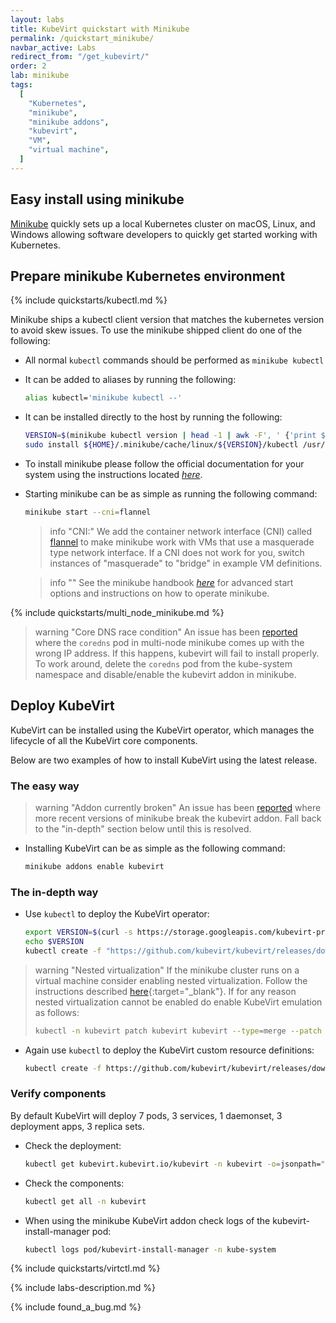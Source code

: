 ```yaml
---
layout: labs
title: KubeVirt quickstart with Minikube
permalink: /quickstart_minikube/
navbar_active: Labs
redirect_from: "/get_kubevirt/"
order: 2
lab: minikube
tags:
  [
    "Kubernetes",
    "minikube",
    "minikube addons",
    "kubevirt",
    "VM",
    "virtual machine",
  ]
---
```


## Easy install using minikube

[Minikube](https://minikube.sigs.k8s.io/docs/start/) quickly sets up a local Kubernetes cluster on macOS, Linux, and Windows allowing software developers to quickly get started working with Kubernetes.


## Prepare minikube Kubernetes environment

{% include quickstarts/kubectl.md %}

Minikube ships a kubectl client version that matches the kubernetes version to avoid skew issues. To use the minikube shipped client do one of the following:

* All normal `kubectl` commands should be performed as `minikube kubectl`
* It can be added to aliases by running the following:

  ```bash
  alias kubectl='minikube kubectl --'
  ```

* It can be installed directly to the host by running the following:

  ```bash
  VERSION=$(minikube kubectl version | head -1 | awk -F', ' {'print $3'} | awk -F':' {'print $2'} | sed s/\"//g)
  sudo install ${HOME}/.minikube/cache/linux/${VERSION}/kubectl /usr/local/bin
  ```

* To install minikube please follow the official documentation for your system using the instructions located [_here_](https://kubernetes.io/docs/tasks/tools/install-minikube/).

* Starting minikube can be as simple as running the following command:

  ```bash
  minikube start --cni=flannel
  ```

  > info "CNI:"
  > We add the container network interface (CNI) called [flannel](https://github.com/flannel-io/flannel/blob/master/README.md) to make minikube work with VMs that use a masquerade type network interface. If a CNI does not work for you, switch instances of "masquerade" to "bridge" in example VM definitions.

  > info ""
  > See the minikube handbook [_here_](https://minikube.sigs.k8s.io/docs/) for advanced start options and instructions on how to operate minikube.

{% include quickstarts/multi_node_minikube.md %}

> warning "Core DNS race condition"
> An issue has been
> [reported](https://github.com/kubernetes/minikube/issues/11608) where the
> `coredns` pod in multi-node minikube comes up with the wrong IP address. If
> this happens, kubevirt will fail to install properly. To work around, delete
> the `coredns` pod from the kube-system namespace and disable/enable the
> kubevirt addon in minikube.

## Deploy KubeVirt

KubeVirt can be installed using the KubeVirt operator, which manages the lifecycle of all the KubeVirt core components.

Below are two examples of how to install KubeVirt using the latest release.

### The easy way

> warning "Addon currently broken"
> An issue has been [reported](https://github.com/kubernetes/minikube/issues/15918) where more recent versions of minikube break the kubevirt addon. Fall back to the "in-depth" section below until this is resolved.

* Installing KubeVirt can be as simple as the following command:

  ```bash
  minikube addons enable kubevirt
  ```

### The in-depth way

* Use `kubectl` to deploy the KubeVirt operator:

  ```bash
  export VERSION=$(curl -s https://storage.googleapis.com/kubevirt-prow/release/kubevirt/kubevirt/stable.txt)
  echo $VERSION
  kubectl create -f "https://github.com/kubevirt/kubevirt/releases/download/${VERSION}/kubevirt-operator.yaml"
  ```

> warning "Nested virtualization"
> If the minikube cluster runs on a virtual machine consider enabling nested virtualization.  Follow the instructions described [here](https://docs.fedoraproject.org/en-US/quick-docs/using-nested-virtualization-in-kvm/index.html){:target="\_blank"}.
> If for any reason nested virtualization cannot be enabled do enable KubeVirt emulation as follows:
>
> ```bash
> kubectl -n kubevirt patch kubevirt kubevirt --type=merge --patch '{"spec":{"configuration":{"developerConfiguration":{"useEmulation":true}}}}'
> ```

* Again use `kubectl` to deploy the KubeVirt custom resource definitions:

  ```bash
  kubectl create -f https://github.com/kubevirt/kubevirt/releases/download/${VERSION}/kubevirt-cr.yaml
  ```

### Verify components

By default KubeVirt will deploy 7 pods, 3 services, 1 daemonset, 3 deployment apps, 3 replica sets.

* Check the deployment:

  ```bash
  kubectl get kubevirt.kubevirt.io/kubevirt -n kubevirt -o=jsonpath="{.status.phase}"
  ````

* Check the components:

  ```bash
  kubectl get all -n kubevirt
  ```

* When using the minikube KubeVirt addon check logs of the kubevirt-install-manager pod:

  ```bash
  kubectl logs pod/kubevirt-install-manager -n kube-system
  ```

{% include quickstarts/virtctl.md %}

{% include labs-description.md %}

{% include found_a_bug.md %}
